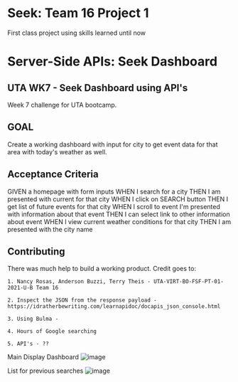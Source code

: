 # Seek: Team 16 Project 1
First class project using skills learned until now
# Server-Side APIs: Seek Dashboard

## UTA WK7 - Seek Dashboard using API's
Week 7 challenge for UTA bootcamp.

## GOAL
Create a working dashboard with input for city to get event data for that area with today's weather as well.

## Acceptance Criteria
GIVEN a homepage with form inputs
WHEN I search for a city
THEN I am presented with current for that city
WHEN I click on SEARCH button
THEN I get list of future events for that city
WHEN I scroll to event I'm presented with information about that event
THEN I can select link to other information about event
WHEN I view current weather conditions for that city
THEN I am presented with the city name

## Contributing
There was much help to build a working product. Credit goes to:

    1. Nancy Rosas, Anderson Buzzi, Terry Theis - UTA-VIRT-BO-FSF-PT-01-2021-U-B Team 16 
   
    2. Inspect the JSON from the response payload - https://idratherbewriting.com/learnapidoc/docapis_json_console.html
   
    3. Using Bulma - 
    
    4. Hours of Google searching

    5. API's - ??

Main Display Dashboard
![image]()


List for previous searches
![image]()


